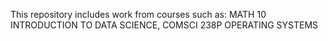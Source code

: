 This repository includes work from courses such as: MATH 10 INTRODUCTION TO DATA SCIENCE, COMSCI 238P OPERATING SYSTEMS
